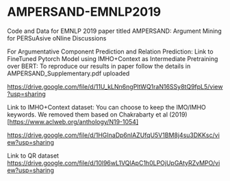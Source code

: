 # AMPERSAND-EMNLP2019
Code and Data for EMNLP 2019 paper titled  AMPERSAND: Argument Mining for PERSuAsive oNline Discussions

For Argumentative Component Prediction and Relation Prediction:
Link to FineTuned Pytorch Model using IMHO+Context as Intermediate Pretraining over BERT:
To reproduce our results in paper follow the details in AMPERSAND_Supplementary.pdf uploaded

https://drive.google.com/file/d/11U_kLNn6ngPltWQ1raN16SSy8tQ9fpL5/view?usp=sharing


Link to IMHO+Context dataset: 
You can choose to keep the IMO/IMHO keywords. We removed them based on Chakrabarty et al (2019) [https://www.aclweb.org/anthology/N19-1054]

https://drive.google.com/file/d/1HGInaDp6nlAZUfqU5V1BM8j4su3DKKsc/view?usp=sharing

Link to QR dataset
https://drive.google.com/file/d/10l96wL1VQlApC1h0LPOjUpGAtyRZvMPO/view?usp=sharing








